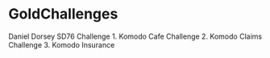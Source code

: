 # GoldChallenges
Daniel Dorsey SD76
Challenge 1. Komodo Cafe
Challenge 2. Komodo Claims
Challenge 3. Komodo Insurance
